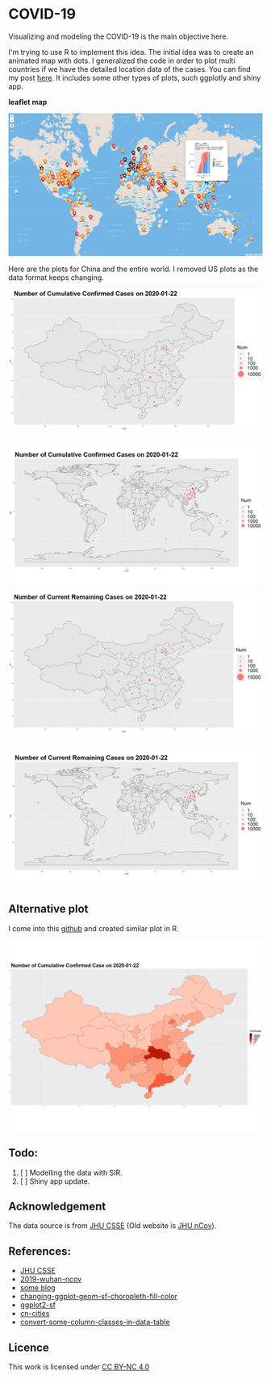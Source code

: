 # COVID-19

Visualizing and modeling the COVID-19 is the main objective here.

I'm trying to use R to implement this idea. The initial idea was to create an animated map with dots. I generalized the code in order to plot multi countries if we have the detailed location data of the cases. You can find my post [here](https://zhongjzsb.com/posts/baobao-posts/covid-19-visualization/). It includes some other types of plots, such ggplotly and shiny app.

**leaflet map**

[![leaflet_map](./static/images/leaflet-screenshot.png)](https://zhongjzsb.com/images/leaflet-plot.html)

Here are the plots for China and the entire world. I removed US plots as the data format keeps changing.

![animate_china](./static/images/china_confirmed.gif)

<!-- ![animate_us](./static/images/us_confirmed.gif) -->

![animate_world](./static/images/world_confirmed.gif)

![animate_china](./static/images/china_current.gif)

![animate_world](./static/images/world_current.gif)

<!-- ![animate_us](./static/images/us_current.gif) -->


## Alternative plot

I come into this [github](https://github.com/globalcitizen/2019-wuhan-coronavirus-data/) and created similar plot in R.

![china_polygon_animate](./static/images/china_polygon_confirmed.gif)


## Todo:

1. [ ] Modelling the data with SIR.
2. [ ] Shiny app update.

## Acknowledgement

The data source is from [JHU CSSE](https://github.com/CSSEGISandData/COVID-19) (Old website is [JHU nCov](https://systems.jhu.edu/research/public-health/ncov/)).

## References:
- [JHU CSSE](https://systems.jhu.edu/research/public-health/ncov/)
- [2019-wuhan-ncov](https://github.com/globalcitizen/2019-wuhan-coronavirus-data/)
- [some blog](http://boazsobrado.com/blog/2019/01/13/where-i-was-in-2018/)
- [changing-ggplot-geom-sf-choropleth-fill-color](https://stackoverflow.com/questions/48288183/changing-ggplot-geom-sf-choropleth-fill-colors)
- [ggplot2-sf](https://www.r-spatial.org/r/2018/10/25/ggplot2-sf.html)
- [cn-cities](https://simplemaps.com/data/cn-cities)
- [convert-some-column-classes-in-data-table](https://stackoverflow.com/questions/32940580/convert-some-column-classes-in-data-table)

## Licence

This work is licensed under <a href="https://creativecommons.org/licenses/by-nc/4.0/" target="_blank" rel="noopener">CC BY-NC 4.0</a>
